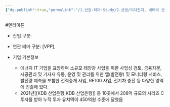 ```yaml
---
{"dg-publish":true,"permalink":"/1.산업-테마-Study/2.산업/이차전지, 배터리 산업/INFO_배터리/엔라이튼/","created":"2024-11-20T21:02:27.695+09:00","updated":"2025-06-26T16:51:54.714+09:00"}
---
```


#엔라이튼

- 산업 구분:

- 연관 테마 구분: [VPP], 

- 기업 기본정보
	- 에너지 IT 기업을 표방하며 소규모 태양광 사업을 위한 사업성 검토, 금융자문, 시공관리 및 기자재 유통, 운영 및 관리를 위한 앱(발전왕) 및 모니터링 서비스, 발전량 예측을 포함한 전력중개 사업, RE100 사업, 전기차 충전 등 다양한 영역에 진출해 있다. 
	- 2021년[[KDB 산업은행\|KDB 산업은행]] 등 10곳에서 208억 규모의 시리즈 C 투자를 받아 누적 투자 유치액이 450억원 수준에 달했음 